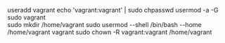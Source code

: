useradd vagrant
 echo 'vagrant:vagrant' | sudo chpasswd
usermod  -a  -G sudo   vagrant  
sudo mkdir /home/vagrant
sudo usermod --shell /bin/bash --home /home/vagrant      vagrant
sudo chown -R vagrant:vagrant    /home/vagrant